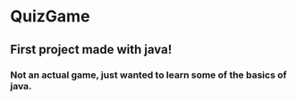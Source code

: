 # QuizGame
## First project made with java!
### Not an actual game, just wanted to learn some of the basics of java.
